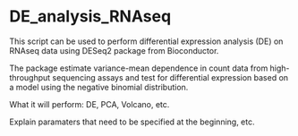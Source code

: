 # DE_analysis_RNAseq

This script can be used to perform differential expression analysis (DE) on RNAseq data using DESeq2 package from Bioconductor. <br />

The package estimate variance-mean dependence in count data from high-throughput sequencing assays and test for differential expression based on a model using the negative binomial distribution.

What it will perform: DE, PCA, Volcano, etc.

Explain paramaters that need to be specified at the beginning, etc.

